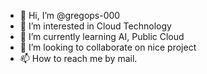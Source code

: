 - 👋 Hi, I’m @gregops-000
- 👀 I’m interested in Cloud Technology
- 🌱 I’m currently learning AI, Public Cloud
- 💞️ I’m looking to collaborate on nice project
- 📫 How to reach me by mail.

<!---
gregops-000/gregops-000 is a ✨ special ✨ repository because its `README.md` (this file) appears on your GitHub profile.
You can click the Preview link to take a look at your changes.
--->
